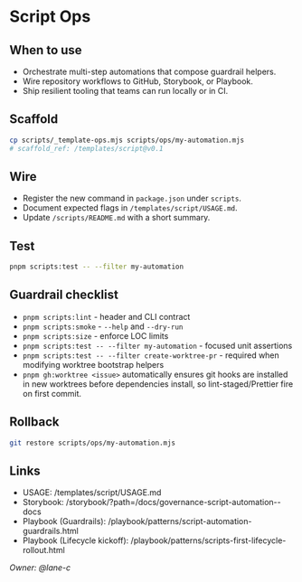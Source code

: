 # Script Ops

## When to use

- Orchestrate multi-step automations that compose guardrail helpers.
- Wire repository workflows to GitHub, Storybook, or Playbook.
- Ship resilient tooling that teams can run locally or in CI.

## Scaffold

```bash
cp scripts/_template-ops.mjs scripts/ops/my-automation.mjs
# scaffold_ref: /templates/script@v0.1
```

## Wire

- Register the new command in `package.json` under `scripts`.
- Document expected flags in `/templates/script/USAGE.md`.
- Update `/scripts/README.md` with a short summary.

## Test

```bash
pnpm scripts:test -- --filter my-automation
```

## Guardrail checklist

- `pnpm scripts:lint` - header and CLI contract
- `pnpm scripts:smoke` - `--help` and `--dry-run`
- `pnpm scripts:size` - enforce LOC limits
- `pnpm scripts:test -- --filter my-automation` - focused unit assertions
- `pnpm scripts:test -- --filter create-worktree-pr` - required when modifying worktree bootstrap helpers
- `pnpm gh:worktree <issue>` automatically ensures git hooks are installed in new worktrees before dependencies install, so lint-staged/Prettier fire on first commit.

## Rollback

```bash
git restore scripts/ops/my-automation.mjs
```

## Links

- USAGE: /templates/script/USAGE.md
- Storybook: /storybook/?path=/docs/governance-script-automation--docs
- Playbook (Guardrails): /playbook/patterns/script-automation-guardrails.html
- Playbook (Lifecycle kickoff): /playbook/patterns/scripts-first-lifecycle-rollout.html

_Owner: @lane-c_
